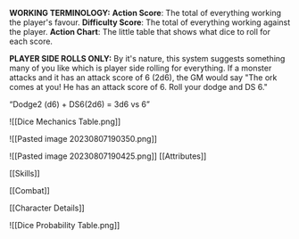 **WORKING TERMINOLOGY:** **Action Score**: The total of everything working the player's favour. **Difficulty Score**: The total of everything working against the player. **Action Chart**: The little table that shows what dice to roll for each score.

**PLAYER SIDE ROLLS ONLY:** By it's nature, this system suggests something many of you like which is player side rolling for everything. If a monster attacks and it has an attack score of 6 (2d6), the GM would say "The ork comes at you! He has an attack score of 6. Roll your dodge and DS 6."

“Dodge2 (d6) + DS6(2d6) = 3d6 vs 6”

![[Dice Mechanics Table.png]]

![[Pasted image 20230807190350.png]]

![[Pasted image 20230807190425.png]]
[[Attributes]]

[[Skills]]

[[Combat]]

[[Character Details]]

![[Dice Probability Table.png]]